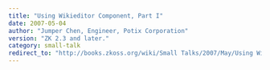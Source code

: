 ```yaml
---
title: "Using Wikieditor Component, Part I"
date: 2007-05-04
author: "Jumper Chen, Engineer, Potix Corporation"
version: "ZK 2.3 and later."
category: small-talk
redirect_to: "http://books.zkoss.org/wiki/Small Talks/2007/May/Using Wikieditor Component, Part I"
---
```

